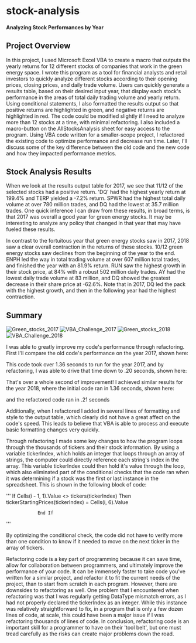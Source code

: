 # stock-analysis
#### Analyzing Stock Performances by Year

## Project Overview

In this project, I used Microsoft Excel VBA to create a macro that outputs the yearly returns for 12 different stocks of companies that work in the green energy space. I wrote this program as a tool for financial analysts and retail investors to quickly analyze different stocks according to their opening prices, closing prices, and daily trade volume. Users can quickly generate a results table, based on their desired input year, that display each stock's performance in the areas of total daily trading volume and yearly return. Using conditional statements, I also formatted the results output so that positive returns are highlighted in green, and negative returns are highlighted in red. The code could be modified slightly if I need to analyze more than 12 stocks at a time, with minimal refactoring. I also included a macro-button on the AllStocksAnalysis sheet for easy access to the program. Using VBA code written for a smaller-scope project, I refactored the existing code to optimize performance and decrease run time. Later, I'll discuss some of the key difference between the old code and the new code and how they impacted performance metrics. 

## Stock Analysis Results

When we look at the results output table for 2017, we see that 11/12 of the selected stocks had a positive return. 'DQ' had the highest yearly return at 199.4% and TERP yielded a -7.2% return. SPWR had the highest total daily volume at over 780 million trades, and DQ had the lowest at 35.7 million trades. One quick inference I can draw from these results, in broad terms, is that 2017 was overall a good year for green energy stocks. It may be interesting to analyze any policy that changed in that year that may have fueled these results. 

In contrast to the fortuitous year that green energy stocks saw in 2017, 2018 saw a clear overall contraction in the returns of these stocks. 10/12 green energy stocks saw declines from the beginning of the year to the end. ENPH led the way in total trading volume at over 607 million total trades, and finished the year with an 81.9% return. RUN saw the highest growth in their stock price, at 84% with a robust 502 million daily trades. AY had the lowest daily trade volume at 83 million, and DQ showed the greatest decrease in their share price at -62.6%. Note that in 2017, DQ led the pack with the highest growth, and then in the following year had the highest contraction. 

## Summary
![Green_stocks_2017](https://user-images.githubusercontent.com/76958825/109364396-b5f52b80-785c-11eb-9660-eb894781d12b.png)
![VBA_Challenge_2017](https://user-images.githubusercontent.com/76958825/109364461-dfae5280-785c-11eb-9071-5232c59db948.png) 
![Green_stocks_2018](https://user-images.githubusercontent.com/76958825/109364569-12584b00-785d-11eb-9e42-756f1a22f07f.png)
![VBA_Challenge_2018](https://user-images.githubusercontent.com/76958825/109364590-20a66700-785d-11eb-8880-7da85dedcec2.png)

I was able to greatly improve my code's performance through refactoring. First I'll compare the old code's performance on the year 2017, shown here: 



This code took over 1.36 seconds to run for the year 2017, and by refactoring, I was able to drive that time down to .20 seconds, shown here: 

That's over a whole second of improvement! I achieved similar results for the year 2018, where the initial code ran in 1.36 seconds, shown here:

and the refactored code ran in .21 seconds

Additionally, when I refactored I added in several lines of formatting and style to the output table, which clearly did not have a great affect on the code's speed. This leads to believe that VBA is able to process and execute basic formatting changes very quickly.

Through refactoring I made some key changes to how the program loops through the thousands of tickers and their stock information. By using a variable tickerIndex, which holds an integer that loops through an array of strings, the computer could directly reference each string's index in the array. This variable tickerIndex could then hold it's value through the loop, which also eliminated part of the conditional checks that the code ran when it was determining if a stock was the first or last instance in the spreadsheet. This is shown in the following block of code:

'''
If Cells(i - 1, 1).Value <> tickers(tickerIndex) Then
                    tickerStartingPrices(tickerIndex) = Cells(i, 6).Value
            
                End If
                
'''

By optimizing the conditional check, the code did not have to verify more than one condition to know if it needed to move on the next ticker in the array of tickers.

Refactoring code is a key part of programming because it can save time, allow for collaboration between programmers, and ultimately improve the performance of your code. It can be immensely faster to take code you've written for a similar project, and refactor it to fit the current needs of the project, than to start from scratch in each program. 
However, there are downsides to refactoring as well. One problem that I encountered when refactoring was that I was regularly getting DataType mismatch errors, as I had not properly declared the tickerIndex as an integer. While this instance was relatively straightforward to fix, in a program that is only a few dozen lines of code, at scale, this could have been a major issue if I was refactoring thousands of lines of code. 
In conclusion, refactoring code is an important skill for a programmer to have on their 'tool belt', but one must tread carefully as the risks can create major problems down the road.
